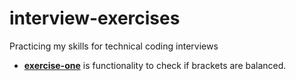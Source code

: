 # interview-exercises
Practicing my skills for technical coding interviews

- **[exercise-one](https://github.com/Gabriel06241/interview-exercises/blob/main/exercise-one/bracketsBalanced.js)** is functionality to check if brackets are balanced.